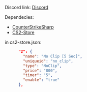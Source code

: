 Discord link: [Discord](https://discord.gg/mKWs2XKf2D)

Dependecies:

- [CounterStrikeSharp](https://github.com/roflmuffin/CounterStrikeSharp)
- [CS2-Store](https://github.com/schwarper/cs2-store)

in cs2-store.json:

```json
      "2": {
        "name": "No Clip [5 Sec]",
        "uniqueid": "no_clip",
        "type": "NoClip",
        "price": "800",
        "timer": "5",
        "enable": "true"
      },
```
